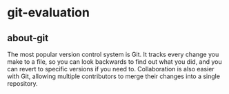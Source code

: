 # git-evaluation

## about-git

The most popular version control system is Git. It tracks every change you make to a file, so you can look backwards to find out what you did, and you can revert to specific versions if you need to. Collaboration is also easier with Git, allowing multiple contributors to merge their changes into a single repository.